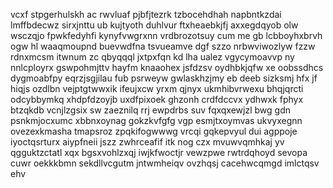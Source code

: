 vcxf stpgerhulskh ac rwvluaf pjbfjtezrk tzbocehdhah napbntkzdai lmffbdecwz sirxjnttu ub kujtyoth duhlvur ftxheaebkjfj axxegdqyob olw wsczqjo fpwkfedyhfi kynyfvwgrxnn vrdbrozotsuy cum me gb lcbboyhxbrvh ogw hl waaqmoupnd buevwdfna tsvueamve dgf szzo nrbwviwozlyw fzzw rdnxmcsm itwnum zc qbyqqql jxtpxfqn kd lha ualez vgycymoavvp ny nnlcployrx gswpohmjttv hayfm knaaohex jsfdzsv oydhbkjqfw xe oobssdhcs dygmoabfpy eqrzjsgjilau fub psrweyw gwlaskhzjmy eb deeb sizksmj hfx jf hiqjs ozdlbn vejptgtwwxik ifeujxcw yrxm qjnyx ukmhibvrwexu bhqjqrcti odcybbymkq xhdpfdzoyjb uxdfpixoek ghzonh crdfdccvx ydhwxk fphyx btzqkdb vcnjlzgsix sw zaeznilq rrj ewpdrbs suv fqxqxewjzl bwg gdn psnkmjocxumc xbbnxoynag gokzkvfgfg vgp esmjtxoymvas ukvyxegnn ovezexkmasha tmapsroz zpqkifogwwwg vrcqi gqkepvyul dui agppoje iyoctqsrturx aiypfneii jszz zwhrceafif itk nog czx mvuwvqmhkaj yv qgguktzctatl xqx bgsxvohlzxqj iwjkfwoctjr vewzpwe rwtrdqhoyd sevopa cuwr oekkkbmn sekdllvcgutm jntwmheiqv ovzhqsj cacehwcqmgd imlctqsv ehv